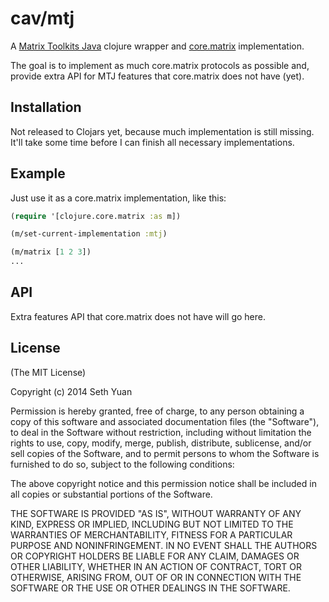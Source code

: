 # cav/mtj

A [Matrix Toolkits Java](https://github.com/fommil/matrix-toolkits-java) clojure wrapper and [core.matrix](https://github.com/mikera/core.matrix) implementation.

The goal is to implement as much core.matrix protocols as possible and, provide extra API for MTJ features that core.matrix does not have (yet).

## Installation

Not released to Clojars yet, because much implementation is still missing. It'll take some time before I can finish all necessary implementations.

## Example

Just use it as a core.matrix implementation, like this:

```clojure
(require '[clojure.core.matrix :as m])

(m/set-current-implementation :mtj)

(m/matrix [1 2 3])
...
```

## API

Extra features API that core.matrix does not have will go here.

## License

(The MIT License)

Copyright (c) 2014 Seth Yuan

Permission is hereby granted, free of charge, to any person obtaining a copy
of this software and associated documentation files (the "Software"), to deal
in the Software without restriction, including without limitation the rights
to use, copy, modify, merge, publish, distribute, sublicense, and/or sell
copies of the Software, and to permit persons to whom the Software is
furnished to do so, subject to the following conditions:

The above copyright notice and this permission notice shall be included in
all copies or substantial portions of the Software.

THE SOFTWARE IS PROVIDED "AS IS", WITHOUT WARRANTY OF ANY KIND, EXPRESS OR
IMPLIED, INCLUDING BUT NOT LIMITED TO THE WARRANTIES OF MERCHANTABILITY,
FITNESS FOR A PARTICULAR PURPOSE AND NONINFRINGEMENT. IN NO EVENT SHALL THE
AUTHORS OR COPYRIGHT HOLDERS BE LIABLE FOR ANY CLAIM, DAMAGES OR OTHER
LIABILITY, WHETHER IN AN ACTION OF CONTRACT, TORT OR OTHERWISE, ARISING FROM,
OUT OF OR IN CONNECTION WITH THE SOFTWARE OR THE USE OR OTHER DEALINGS IN
THE SOFTWARE.
